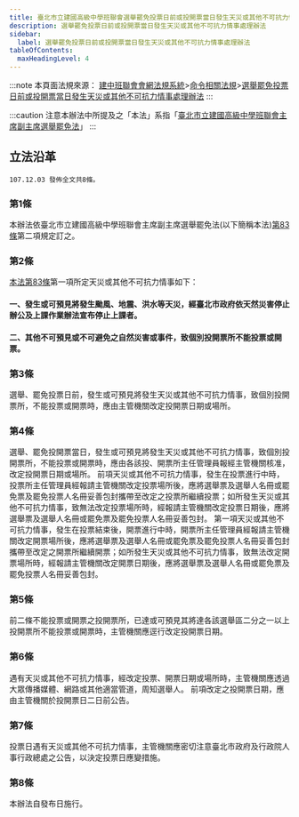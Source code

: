 ```yaml
---
title: 臺北市立建國高級中學班聯會選舉罷免投票日前或投開票當日發生天災或其他不可抗力情事處理辦法
description: 選舉罷免投票日前或投開票當日發生天災或其他不可抗力情事處理辦法
sidebar:
  label: 選舉罷免投票日前或投開票當日發生天災或其他不可抗力情事處理辦法
tableOfContents:
  maxHeadingLevel: 4
---
```


:::note
本頁面法規來源：
[建中班聯會會網法規系統](https://ckhssc.wordpress.com/%e6%b3%95%e8%a6%8f%e7%b3%bb%e7%b5%b1/)\>[命令相關法規](https://ckhssc.wordpress.com/%e6%b3%95%e8%a6%8f%e5%91%bd%e4%bb%a4/)\>[選舉罷免投票日前或投開票當日發生天災或其他不可抗力情事處理辦法](https://drive.google.com/file/d/1I200PRdVheVUUG2CD8K8FeU8JppCamhx/view?usp=sharing)
:::

:::caution
注意本辦法中所提及之「本法」系指「[臺北市立建國高級中學班聯會主席副主席選舉罷免法](/主席與副主席/主席副主席選舉罷免法/)」
:::

## 立法沿革 
```
107.12.03 發佈全文共8條。 
```

### 第1條  

本辦法依臺北市立建國高級中學班聯會主席副主席選舉罷免法(以下簡稱本法)[第83條](/主席與副主席/主席副主席選舉罷免法/#第-83-條投票開票日期或場所之改定)第二項規定訂之。 

### 第2條  

[本法第83條](/主席與副主席/主席副主席選舉罷免法/#第-83-條投票開票日期或場所之改定)第一項所定天災或其他不可抗力情事如下： 

#### 一、發生或可預見將發生颱風、地震、洪水等天災，經臺北市政府依天然災害停止辦公及上課作業辦法宣布停止上課者。

#### 二、其他不可預見或不可避免之自然災害或事件，致個別投開票所不能投票或開票。 

### 第3條  

選舉、罷免投票日前，發生或可預見將發生天災或其他不可抗力情事，致個別投開票所，不能投票或開票時，應由主管機關改定投開票日期或場所。 

### 第4條  

選舉、罷免投開票當日，發生或可預見將發生天災或其他不可抗力情事，致個別投開票所，不能投票或開票時，應由各該投、開票所主任管理員報經主管機關核准，改定投開票日期或場所。 前項天災或其他不可抗力情事，發生在投票進行中時，投票所主任管理員經報請主管機關改定投票場所後，應將選舉票及選舉人名冊或罷免票及罷免投票人名冊妥善包封攜帶至改定之投票所繼續投票；如所發生天災或其他不可抗力情事，致無法改定投票場所時，經報請主管機關改定投票日期後，應將選舉票及選舉人名冊或罷免票及罷免投票人名冊妥善包封。 第一項天災或其他不可抗力情事，發生在投票結束後，開票進行中時，開票所主任管理員經報請主管機關改定開票場所後，應將選舉票及選舉人名冊或罷免票及罷免投票人名冊妥善包封攜帶至改定之開票所繼續開票；如所發生天災或其他不可抗力情事，致無法改定開票場所時，經報請主管機關改定開票日期後，應將選舉票及選舉人名冊或罷免票及罷免投票人名冊妥善包封。 


### 第5條  

前二條不能投票或開票之投開票所，已達或可預見其將達各該選舉區二分之一以上投開票所不能投票或開票時，主管機關應逕行改定投開票日期。 

### 第6條  

遇有天災或其他不可抗力情事，經改定投票、開票日期或場所時，主管機關應透過大眾傳播媒體、網路或其他適當管道，周知選舉人。 前項改定之投開票日期，應由主管機關於投開票日二日前公告。 

### 第7條  

投票日遇有天災或其他不可抗力情事，主管機關應密切注意臺北市政府及行政院人事行政總處之公告，以決定投票日應變措施。 

### 第8條  

本辦法自發布日施行。 